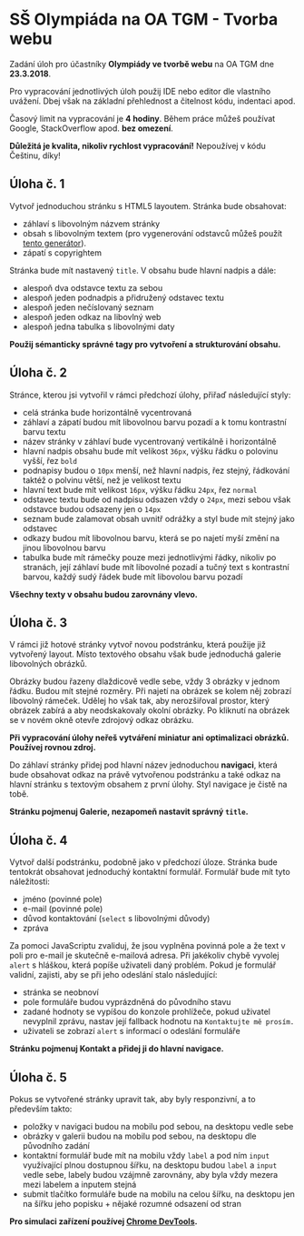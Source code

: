 # SŠ Olympiáda na OA TGM - Tvorba webu

Zadání úloh pro účastníky **Olympiády ve tvorbě webu** na OA TGM dne **23.3.2018**.

Pro vypracování jednotlivých úloh použij IDE nebo editor dle vlastního uvážení. Dbej však na základní přehlednost a čitelnost kódu, indentaci apod.

Časový limit na vypracování je **4 hodiny**.
Během práce můžeš používat Google, StackOverflow apod. **bez omezení**.

**Důležitá je kvalita, nikoliv rychlost vypracování!**
Nepoužívej v kódu Češtinu, díky!

## Úloha č. 1

Vytvoř jednoduchou stránku s HTML5 layoutem. Stránka bude obsahovat:

* záhlaví s libovolným názvem stránky
* obsah s libovolným textem (pro vygenerování odstavců můžeš použít [tento generátor](https://cs.lipsum.com/)).
* zápatí s copyrightem

Stránka bude mít nastavený `title`. V obsahu bude hlavní nadpis a dále:

* alespoň dva odstavce textu za sebou
* alespoň jeden podnadpis a přidružený odstavec textu
* alespoň jeden nečíslovaný seznam
* alespoň jeden odkaz na libovlný web
* alespoň jedna tabulka s libovolnými daty

**Použij sémanticky správné tagy pro vytvoření a strukturování obsahu.**

## Úloha č. 2

Stránce, kterou jsi vytvořil v rámci předchozí úlohy, přiřaď následující styly:

* celá stránka bude horizontálně vycentrovaná
* záhlaví a zápatí budou mít libovolnou barvu pozadí a k tomu kontrastní barvu textu
* název stránky v záhlaví bude vycentrovaný vertikálně i horizontálně
* hlavní nadpis obsahu bude mít velikost `36px`, výšku řádku o polovinu vyšší, řez `bold`
* podnapisy budou o `10px` menší, než hlavní nadpis, řez stejný, řádkování taktéž o polvinu větší, než je velikost textu
* hlavní text bude mít velikost `16px`, výšku řádku `24px`, řez `normal`
* odstavec textu bude od nadpisu odsazen vždy o `24px`, mezi sebou však odstavce budou odsazeny jen o `14px`
* seznam bude zalamovat obsah uvnitř odrážky a styl bude mít stejný jako odstavec
* odkazy budou mít libovolnou barvu, která se po najetí myší změní na jinou libovolnou barvu
* tabulka bude mít rámečky pouze mezi jednotlivými řádky, nikoliv po stranách, její záhlaví bude mít libovolné pozadí a tučný text s kontrastní barvou, každý sudý řádek bude mít libovolou barvu pozadí

**Všechny texty v obsahu budou zarovnány vlevo.**

## Úloha č. 3

V rámci již hotové stránky vytvoř novou podstránku, která použije již vytvořený layout. Místo textového obsahu však bude jednoduchá galerie libovolných obrázků.

Obrázky budou řazeny dlaždicově vedle sebe, vždy 3 obrázky v jednom řádku. Budou mít stejné rozměry. Při najetí na obrázek se kolem něj zobrazí libovolný rámeček. Udělej ho však tak, aby nerozšiřoval prostor, který obrázek zabírá a aby neodskakovaly okolní obrázky. Po kliknutí na obrázek se v novém okně otevře zdrojový odkaz obrázku.

**Při vypracování úlohy neřeš vytváření miniatur ani optimalizaci obrázků. Používej rovnou zdroj.**

Do záhlaví stránky přidej pod hlavní název jednoduchou **navigaci**, která bude obsahovat odkaz na právě vytvořenou podstránku a také odkaz na hlavní stránku s textovým obsahem z první úlohy. Styl navigace je čistě na tobě.

**Stránku pojmenuj Galerie, nezapomeň nastavit správný `title`.**

## Úloha č. 4

Vytvoř další podstránku, podobně jako v předchozí úloze. Stránka bude tentokrát obsahovat jednoduchý kontaktní formulář. Formulář bude mít tyto náležitosti:

* jméno (povinné pole)
* e-mail (povinné pole)
* důvod kontaktování (`select` s libovolnými důvody)
* zpráva

Za pomoci JavaScriptu zvaliduj, že jsou vyplněna povinná pole a že text v poli pro e-mail je skutečně e-mailová adresa. Při jakékoliv chybě vyvolej `alert` s hláškou, která popíše uživateli daný problém. Pokud je formulář validní, zajisti, aby se při jeho odeslání stalo následující:

* stránka se neobnoví
* pole formuláře budou vyprázdněná do původního stavu
* zadané hodnoty se vypíšou do konzole prohlížeče, pokud uživatel nevyplnil zprávu, nastav její fallback hodnotu na `Kontaktujte mě prosím.`
* uživateli se zobrazí `alert` s informací o odeslání formuláře

**Stránku pojmenuj Kontakt a přidej ji do hlavní navigace.**

## Úloha č. 5

Pokus se vytvořené stránky upravit tak, aby byly responzivní, a to především takto:

* položky v navigaci budou na mobilu pod sebou, na desktopu vedle sebe
* obrázky v galerii budou na mobilu pod sebou, na desktopu dle původního zadání
* kontaktní formulář bude mít na mobilu vždy `label` a pod ním `input` využívající plnou dostupnou šířku, na desktopu budou `label` a `input` vedle sebe, labely budou vzájmně zarovnány, aby byla vždy mezera mezi labelem a inputem stejná
* submit tlačítko formuláře bude na mobilu na celou šířku, na desktopu jen na šířku jeho popisku + nějaké rozumné odsazení od stran

**Pro simulaci zařízení používej [Chrome DevTools](https://developer.chrome.com/devtools).**
